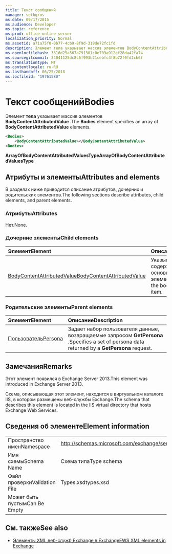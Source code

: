 ```yaml
---
title: Текст сообщений
manager: sethgros
ms.date: 09/17/2015
ms.audience: Developer
ms.topic: reference
ms.prod: office-online-server
localization_priority: Normal
ms.assetid: a71a75f0-0b77-4cb9-8f9d-319de72fc1fd
description: Элемент тела указывает массив элементов BodyContentAttributedValue.
ms.openlocfilehash: 3316d25a567a791301c0e703a912ef28da42fa74
ms.sourcegitcommit: 34041125dc8c5f993b21cebfc4f8b72f0fd2cb6f
ms.translationtype: MT
ms.contentlocale: ru-RU
ms.lasthandoff: 06/25/2018
ms.locfileid: "19761580"
---
```

# <a name="bodies"></a><span data-ttu-id="28287-103">Текст сообщений</span><span class="sxs-lookup"><span data-stu-id="28287-103">Bodies</span></span>

<span data-ttu-id="28287-104">Элемент **тела** указывает массив элементов **BodyContentAttributedValue** .</span><span class="sxs-lookup"><span data-stu-id="28287-104">The **Bodies** element specifies an array of **BodyContentAttributedValue** elements.</span></span> 
  
```XML
<Bodies>
    <BodyContentAttributedValue></BodyContentAttributedValue>
<Bodies>
```

 <span data-ttu-id="28287-105">**ArrayOfBodyContentAttributedValuesType**</span><span class="sxs-lookup"><span data-stu-id="28287-105">**ArrayOfBodyContentAttributedValuesType**</span></span>
## <a name="attributes-and-elements"></a><span data-ttu-id="28287-106">Атрибуты и элементы</span><span class="sxs-lookup"><span data-stu-id="28287-106">Attributes and elements</span></span>

<span data-ttu-id="28287-107">В разделах ниже приводится описание атрибутов, дочерних и родительских элементов.</span><span class="sxs-lookup"><span data-stu-id="28287-107">The following sections describe attributes, child elements, and parent elements.</span></span>
  
### <a name="attributes"></a><span data-ttu-id="28287-108">Атрибуты</span><span class="sxs-lookup"><span data-stu-id="28287-108">Attributes</span></span>

<span data-ttu-id="28287-109">Нет.</span><span class="sxs-lookup"><span data-stu-id="28287-109">None.</span></span>
  
### <a name="child-elements"></a><span data-ttu-id="28287-110">Дочерние элементы</span><span class="sxs-lookup"><span data-stu-id="28287-110">Child elements</span></span>

|<span data-ttu-id="28287-111">**Элемент**</span><span class="sxs-lookup"><span data-stu-id="28287-111">**Element**</span></span>|<span data-ttu-id="28287-112">**Описание**</span><span class="sxs-lookup"><span data-stu-id="28287-112">**Description**</span></span>|
|:-----|:-----|
|[<span data-ttu-id="28287-113">BodyContentAttributedValue</span><span class="sxs-lookup"><span data-stu-id="28287-113">BodyContentAttributedValue</span></span>](bodycontentattributedvalue.md) <br/> |<span data-ttu-id="28287-114">Указывает содержимое основного текста элемента.</span><span class="sxs-lookup"><span data-stu-id="28287-114">Specifies the body content of an item.</span></span>  <br/> |
   
### <a name="parent-elements"></a><span data-ttu-id="28287-115">Родительские элементы</span><span class="sxs-lookup"><span data-stu-id="28287-115">Parent elements</span></span>

|<span data-ttu-id="28287-116">**Элемент**</span><span class="sxs-lookup"><span data-stu-id="28287-116">**Element**</span></span>|<span data-ttu-id="28287-117">**Описание**</span><span class="sxs-lookup"><span data-stu-id="28287-117">**Description**</span></span>|
|:-----|:-----|
|[<span data-ttu-id="28287-118">Пользователь</span><span class="sxs-lookup"><span data-stu-id="28287-118">Persona</span></span>](persona.md) <br/> |<span data-ttu-id="28287-119">Задает набор пользователя данные, возвращаемые запросом **GetPersona** .</span><span class="sxs-lookup"><span data-stu-id="28287-119">Specifies a set of persona data returned by a **GetPersona** request.</span></span>  <br/> |
   
## <a name="remarks"></a><span data-ttu-id="28287-120">Замечания</span><span class="sxs-lookup"><span data-stu-id="28287-120">Remarks</span></span>

<span data-ttu-id="28287-121">Этот элемент появился в Exchange Server 2013.</span><span class="sxs-lookup"><span data-stu-id="28287-121">This element was introduced in Exchange Server 2013.</span></span>
  
<span data-ttu-id="28287-122">Схема, описывающая этот элемент, находится в виртуальном каталоге IIS, в котором размещены веб-службы Exchange.</span><span class="sxs-lookup"><span data-stu-id="28287-122">The schema that describes this element is located in the IIS virtual directory that hosts Exchange Web Services.</span></span>
  
## <a name="element-information"></a><span data-ttu-id="28287-123">Сведения об элементе</span><span class="sxs-lookup"><span data-stu-id="28287-123">Element information</span></span>

|||
|:-----|:-----|
|<span data-ttu-id="28287-124">Пространство имен</span><span class="sxs-lookup"><span data-stu-id="28287-124">Namespace</span></span>  <br/> |http://schemas.microsoft.com/exchange/services/2006/types  <br/> |
|<span data-ttu-id="28287-125">Имя схемы</span><span class="sxs-lookup"><span data-stu-id="28287-125">Schema Name</span></span>  <br/> |<span data-ttu-id="28287-126">Схема типа</span><span class="sxs-lookup"><span data-stu-id="28287-126">Type schema</span></span>  <br/> |
|<span data-ttu-id="28287-127">Файл проверки</span><span class="sxs-lookup"><span data-stu-id="28287-127">Validation File</span></span>  <br/> |<span data-ttu-id="28287-128">Types.xsd</span><span class="sxs-lookup"><span data-stu-id="28287-128">types.xsd</span></span>  <br/> |
|<span data-ttu-id="28287-129">Может быть пустым</span><span class="sxs-lookup"><span data-stu-id="28287-129">Can Be Empty</span></span>  <br/> ||
   
## <a name="see-also"></a><span data-ttu-id="28287-130">См. также</span><span class="sxs-lookup"><span data-stu-id="28287-130">See also</span></span>



- [<span data-ttu-id="28287-131">Элементы XML веб-служб Exchange в Exchange</span><span class="sxs-lookup"><span data-stu-id="28287-131">EWS XML elements in Exchange</span></span>](ews-xml-elements-in-exchange.md)

